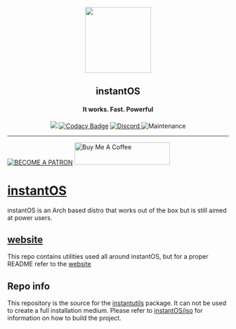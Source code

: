 <p align="center"><a href="https://instantos.io">
<img src="https://raw.githubusercontent.com/instantOS/instantLOGO/main/png/logo.png" width="150">
</a></p> 
<h2 align="center"><b>instantOS</b></h2>
<h4 align="center">It works. Fast. Powerful</h4>

<p align="center">
<a href="https://www.gnu.org/licenses/gpl-2.0" alt="License: GPLv2"><img src="https://img.shields.io/badge/License-GPL%20v2-blue.svg"></a>
<a href="https://www.codacy.com/gh/instantOS/instantOS/dashboard?utm_source=github.com&amp;utm_medium=referral&amp;utm_content=instantOS/instantOS&amp;utm_campaign=Badge_Grade"><img src="https://app.codacy.com/project/badge/Grade/645adc9562204dbda6052d6cb0f5d64f" alt="Codacy Badge"></a>
<a href="https://dsc.gg/instantos"> <img src="https://img.shields.io/discord/683782260071071764" alt="Discord"> </a>
<img src="https://img.shields.io/maintenance/yes/2022" alt="Maintenance">
</p>
<hr>

[![BECOME A PATRON](https://c5.patreon.com/external/logo/become_a_patron_button.png)](https://www.patreon.com/bePatron?u=8814964)
<a href="https://www.buymeacoffee.com/paperbenni" target="_blank"><img src="https://cdn.buymeacoffee.com/buttons/default-blue.png" alt="Buy Me A Coffee" style="height: 51px !important;width: 217px !important;" ></a>

# [instantOS](https://instantos.github.io)

instantOS is an Arch based distro that works out of the box but is still aimed at power users. 

## [website](https://instantos.github.io)

This repo contains utilities used all around instantOS, but for a proper README refer to the [website](https://instantos.github.io)

## Repo info

This repository is the source for the [instantutils](https://github.com/instantOS/extra/blob/main/instantutils/PKGBUILD) package. 
It can not be used to create a full installation medium. Please refer to [instantOS/iso](https://github.com/instantOS/iso) for information on how to build the project. 

